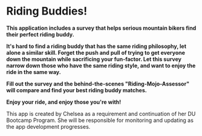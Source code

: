 # Riding Buddies!

**This application includes a survey that helps serious mountain bikers find their perfect riding buddy.** 

**It's hard to find a riding buddy that has the same riding philosophy, let alone a similar skill. Forget the push and pull of trying to get everyone down the mountain while sacrificing your fun-factor. Let this survey narrow down those who have the same riding style, and want to enjoy the ride in the same way.**

**Fill out the survey and the behind-the-scenes "Riding-Mojo-Assessor" will compare and find your best riding buddy matches.**

**Enjoy your ride, and enjoy those you're with!**
 
 
 
 This app is created by Chelsea as a requirement and continuation of her DU Bootcamp Program. She will be responsible for monitoring and updating as the app development progresses.
